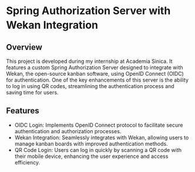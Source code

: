 # Spring Authorization Server with Wekan Integration　　
## Overview
This project is developed during my internship at Academia Sinica. It features a custom Spring Authorization Server designed to integrate with Wekan, the open-source kanban software, using OpenID Connect (OIDC) for authentication. One of the key enhancements of this server is the ability to log in using QR codes, streamlining the authentication process and saving time for users.

## Features
- OIDC Login: Implements OpenID Connect protocol to facilitate secure authentication and authorization processes.
- Wekan Integration: Seamlessly integrates with Wekan, allowing users to manage kanban boards with improved authentication methods.
- QR Code Login: Users can log in quickly by scanning a QR code with their mobile device, enhancing the user experience and access efficiency.
